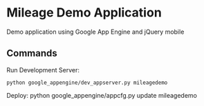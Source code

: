 Mileage Demo Application
=============

Demo application using Google App Engine and jQuery mobile


Commands
-------

Run Development Server:

    python google_appengine/dev_appserver.py mileagedemo

Deploy:
    python google_appengine/appcfg.py update mileagedemo



